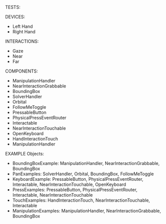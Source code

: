 TESTS:

DEVICES:
* Left Hand
* Right Hand

INTERACTIONS:
* Gaze
* Near
* Far

COMPONENTS:
* ManipulationHandler
* NearInteractionGrabbable
* BoundingBox
* SolverHandler
* Orbital
* FollowMeToggle
* PressableButton
* PhysicalPressEventRouter
* Interactable
* NearInteractionTouchable
* OpenKeyboard
* HandInteractionTouch
* ManipulationHandler

EXAMPLE Objects:
* BoundingBoxExample: ManipulationHandler, NearInteractionGrabbable, BoundingBox
* PanExamples: SolverHandler, Orbital, BoundingBox, FollowMeToggle
* KeyboardExample: PressableButton, PhysicalPressEventRouter, Interactable, NearInteractionTouchable, OpenKeyboard
* PressExamples: PressableButton, PhysicalPressEventRouter, Interactable, NearInteractionTouchable
* TouchExamples: HandInteractionTouch, NearInteractionTouchable, Interactable
* ManipulationExamples: ManipulationHandler, NearInteractionGrabbable, BoundingBox